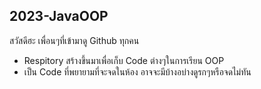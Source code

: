 ## 2023-JavaOOP
สวัสดีฮะ เพื่อนๆที่เข้ามาดู Github ทุกคน 
- Respitory สร้างขึ้นมาเพื่อเก็บ Code ต่างๆในการเรียน OOP
- เป็น Code ที่พยายามที่จะจดในห้อง อาจจะมีบ้างอบ่างดูรกๆหรือจดไม่ทัน
